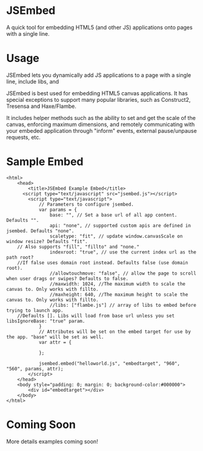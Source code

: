 JSEmbed
=======

A quick tool for embedding HTML5 (and other JS) applications onto pages with a single line.

Usage
=======

JSEmbed lets you dynamically add JS applications to a page with a single line, include libs, and 

JSEmbed is best used for embedding HTML5 canvas applications. It has special exceptions to support many popular
libraries, such as Construct2, Tresensa and Haxe/Flambe.

It includes helper methods such as the ability to set and get the scale of the canvas, enforcing maximum dimensions, and
remotely communicating with your embeded application through "inform" events, external pause/unpause requests, etc.

Sample Embed
========
```
<html>
	<head>
		<title>JSEmbed Example Embed</title>
	  <script type="text/javascript" src="jsembed.js"></script>
		<script type="text/javascript">
			// Parameters to configure jsembed.
			var params = {
				base: "", // Set a base url of all app content. Defaults "".
			 	api: "none", // supported custom apis are defined in jsembed. Defaults "none".
			 	scaletype: "fit", // update window.canvasScale on window resize? Defaults "fit". 
	// Also supports "fill", "fillto" and "none."
			 	indexroot: "true", // use the current index url as the path root? 
	//If false uses domain root instead. Defaults false (use domain root).			 	
			 	//allowtouchmove: "false", // allow the page to scroll when user drags or swipes? Defaults to false.
			 	//maxwidth: 1024, //The maximum width to scale the canvas to. Only works with fillto.
			 	//maxheight: 640, //The maximum height to scale the canvas to. Only works with fillto.  		
			 	//libs: ["flambe.js"] // array of libs to embed before trying to launch app. 
	//Defaults []. Libs will load from base url unless you set libsIgnoreBase: "true" param.
			}			
			// Attributes will be set on the embed target for use by the app. "base" will be set as well.
			var attr = {				
				
			};
			
			jsembed.embed("helloworld.js", "embedtarget", "960", "560", params, attr);
		</script>	   	
	</head>
	<body style="padding: 0; margin: 0; background-color:#000000">
		<div id="embedtarget"></div>	
	</body>
</html>
```

Coming Soon
========
More details examples coming soon!
